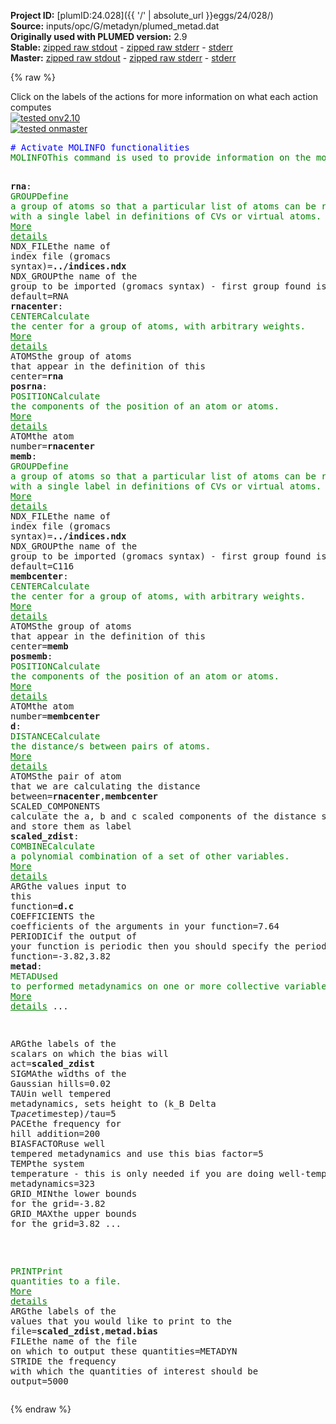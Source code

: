 **Project ID:** [plumID:24.028]({{ '/' | absolute_url }}eggs/24/028/)  
**Source:** inputs/opc/G/metadyn/plumed_metad.dat  
**Originally used with PLUMED version:** 2.9  
**Stable:** [zipped raw stdout](plumed_metad.dat.plumed.stdout.txt.zip) - [zipped raw stderr](plumed_metad.dat.plumed.stderr.txt.zip) - [stderr](plumed_metad.dat.plumed.stderr)  
**Master:** [zipped raw stdout](plumed_metad.dat.plumed_master.stdout.txt.zip) - [zipped raw stderr](plumed_metad.dat.plumed_master.stderr.txt.zip) - [stderr](plumed_metad.dat.plumed_master.stderr)  

{% raw %}
<div class="plumedpreheader">
<div class="headerInfo" id="value_details_data/inputs/opc/G/metadyn/plumed_metad.dat"> Click on the labels of the actions for more information on what each action computes </div>
<div class="containerBadge">
<div class="headerBadge"><a href="plumed_metad.dat.plumed.stderr"><img src="https://img.shields.io/badge/v2.10-passing-green.svg" alt="tested onv2.10" /></a></div>
<div class="headerBadge"><a href="plumed_metad.dat.plumed_master.stderr"><img src="https://img.shields.io/badge/master-passing-green.svg" alt="tested onmaster" /></a></div>
</div>
</div>
<pre class="plumedlisting">
<span style="color:blue" class="comment"># Activate MOLINFO functionalities</span>
<span class="plumedtooltip" style="color:green">MOLINFO<span class="right">This command is used to provide information on the molecules that are present in your system. <a href="https://www.plumed.org/doc-master/user-doc/html/MOLINFO" style="color:green">More details</a><i></i></span></span> <span class="plumedtooltip">STRUCTURE<span class="right">a file in pdb format containing a reference structure<i></i></span></span>=../conf.pdb

<span style="display:none;" id="data/inputs/opc/G/metadyn/plumed_metad.dat">The MOLINFO action with label <b></b> calculates something</span><b name="data/inputs/opc/G/metadyn/plumed_metad.datrna" onclick='showPath("data/inputs/opc/G/metadyn/plumed_metad.dat","data/inputs/opc/G/metadyn/plumed_metad.datrna","data/inputs/opc/G/metadyn/plumed_metad.datrna","brown")'>rna</b>: <span class="plumedtooltip" style="color:green">GROUP<span class="right">Define a group of atoms so that a particular list of atoms can be referenced with a single label in definitions of CVs or virtual atoms. <a href="https://www.plumed.org/doc-master/user-doc/html/GROUP" style="color:green">More details</a><i></i></span></span> <span class="plumedtooltip">NDX_FILE<span class="right">the name of index file (gromacs syntax)<i></i></span></span>=<b name="data/inputs/opc/G/metadyn/plumed_metad.dat">../indices.ndx</b> <span class="plumedtooltip">NDX_GROUP<span class="right">the name of the group to be imported (gromacs syntax) - first group found is used by default<i></i></span></span>=RNA
<span style="display:none;" id="data/inputs/opc/G/metadyn/plumed_metad.datrna">The GROUP action with label <b>rna</b> calculates something</span><b name="data/inputs/opc/G/metadyn/plumed_metad.datrnacenter" onclick='showPath("data/inputs/opc/G/metadyn/plumed_metad.dat","data/inputs/opc/G/metadyn/plumed_metad.datrnacenter","data/inputs/opc/G/metadyn/plumed_metad.datrnacenter","brown")'>rnacenter</b>: <span class="plumedtooltip" style="color:green">CENTER<span class="right">Calculate the center for a group of atoms, with arbitrary weights. <a href="https://www.plumed.org/doc-master/user-doc/html/CENTER" style="color:green">More details</a><i></i></span></span> <span class="plumedtooltip">ATOMS<span class="right">the group of atoms that appear in the definition of this center<i></i></span></span>=<b name="data/inputs/opc/G/metadyn/plumed_metad.datrna">rna</b>
<span style="display:none;" id="data/inputs/opc/G/metadyn/plumed_metad.datrnacenter">The CENTER action with label <b>rnacenter</b> calculates the following quantities:<table  align="center" frame="void" width="95%" cellpadding="5%"><tr><td width="5%"><b> Quantity </b>  </td><td><b> Description </b> </td></tr><tr><td width="5%">rnacenter.value</td><td>the position of the center of mass</td></tr></table></span><b name="data/inputs/opc/G/metadyn/plumed_metad.datposrna" onclick='showPath("data/inputs/opc/G/metadyn/plumed_metad.dat","data/inputs/opc/G/metadyn/plumed_metad.datposrna","data/inputs/opc/G/metadyn/plumed_metad.datposrna","brown")'>posrna</b>: <span class="plumedtooltip" style="color:green">POSITION<span class="right">Calculate the components of the position of an atom or atoms. <a href="https://www.plumed.org/doc-master/user-doc/html/POSITION" style="color:green">More details</a><i></i></span></span> <span class="plumedtooltip">ATOM<span class="right">the atom number<i></i></span></span>=<b name="data/inputs/opc/G/metadyn/plumed_metad.datrnacenter">rnacenter</b>
<span style="display:none;" id="data/inputs/opc/G/metadyn/plumed_metad.datposrna">The POSITION action with label <b>posrna</b> calculates the following quantities:<table  align="center" frame="void" width="95%" cellpadding="5%"><tr><td width="5%"><b> Quantity </b>  </td><td><b> Description </b> </td></tr><tr><td width="5%">posrna.x</td><td>the x-component of the atom position</td></tr><tr><td width="5%">posrna.y</td><td>the y-component of the atom position</td></tr><tr><td width="5%">posrna.z</td><td>the z-component of the atom position</td></tr></table></span><b name="data/inputs/opc/G/metadyn/plumed_metad.datmemb" onclick='showPath("data/inputs/opc/G/metadyn/plumed_metad.dat","data/inputs/opc/G/metadyn/plumed_metad.datmemb","data/inputs/opc/G/metadyn/plumed_metad.datmemb","brown")'>memb</b>: <span class="plumedtooltip" style="color:green">GROUP<span class="right">Define a group of atoms so that a particular list of atoms can be referenced with a single label in definitions of CVs or virtual atoms. <a href="https://www.plumed.org/doc-master/user-doc/html/GROUP" style="color:green">More details</a><i></i></span></span> <span class="plumedtooltip">NDX_FILE<span class="right">the name of index file (gromacs syntax)<i></i></span></span>=<b name="data/inputs/opc/G/metadyn/plumed_metad.dat">../indices.ndx</b> <span class="plumedtooltip">NDX_GROUP<span class="right">the name of the group to be imported (gromacs syntax) - first group found is used by default<i></i></span></span>=C116
<span style="display:none;" id="data/inputs/opc/G/metadyn/plumed_metad.datmemb">The GROUP action with label <b>memb</b> calculates something</span><b name="data/inputs/opc/G/metadyn/plumed_metad.datmembcenter" onclick='showPath("data/inputs/opc/G/metadyn/plumed_metad.dat","data/inputs/opc/G/metadyn/plumed_metad.datmembcenter","data/inputs/opc/G/metadyn/plumed_metad.datmembcenter","brown")'>membcenter</b>: <span class="plumedtooltip" style="color:green">CENTER<span class="right">Calculate the center for a group of atoms, with arbitrary weights. <a href="https://www.plumed.org/doc-master/user-doc/html/CENTER" style="color:green">More details</a><i></i></span></span> <span class="plumedtooltip">ATOMS<span class="right">the group of atoms that appear in the definition of this center<i></i></span></span>=<b name="data/inputs/opc/G/metadyn/plumed_metad.datmemb">memb</b>
<span style="display:none;" id="data/inputs/opc/G/metadyn/plumed_metad.datmembcenter">The CENTER action with label <b>membcenter</b> calculates the following quantities:<table  align="center" frame="void" width="95%" cellpadding="5%"><tr><td width="5%"><b> Quantity </b>  </td><td><b> Description </b> </td></tr><tr><td width="5%">membcenter.value</td><td>the position of the center of mass</td></tr></table></span><b name="data/inputs/opc/G/metadyn/plumed_metad.datposmemb" onclick='showPath("data/inputs/opc/G/metadyn/plumed_metad.dat","data/inputs/opc/G/metadyn/plumed_metad.datposmemb","data/inputs/opc/G/metadyn/plumed_metad.datposmemb","brown")'>posmemb</b>: <span class="plumedtooltip" style="color:green">POSITION<span class="right">Calculate the components of the position of an atom or atoms. <a href="https://www.plumed.org/doc-master/user-doc/html/POSITION" style="color:green">More details</a><i></i></span></span> <span class="plumedtooltip">ATOM<span class="right">the atom number<i></i></span></span>=<b name="data/inputs/opc/G/metadyn/plumed_metad.datmembcenter">membcenter</b>
<span style="display:none;" id="data/inputs/opc/G/metadyn/plumed_metad.datposmemb">The POSITION action with label <b>posmemb</b> calculates the following quantities:<table  align="center" frame="void" width="95%" cellpadding="5%"><tr><td width="5%"><b> Quantity </b>  </td><td><b> Description </b> </td></tr><tr><td width="5%">posmemb.x</td><td>the x-component of the atom position</td></tr><tr><td width="5%">posmemb.y</td><td>the y-component of the atom position</td></tr><tr><td width="5%">posmemb.z</td><td>the z-component of the atom position</td></tr></table></span><b name="data/inputs/opc/G/metadyn/plumed_metad.datd" onclick='showPath("data/inputs/opc/G/metadyn/plumed_metad.dat","data/inputs/opc/G/metadyn/plumed_metad.datd","data/inputs/opc/G/metadyn/plumed_metad.datd","brown")'>d</b>: <span class="plumedtooltip" style="color:green">DISTANCE<span class="right">Calculate the distance/s between pairs of atoms. <a href="https://www.plumed.org/doc-master/user-doc/html/DISTANCE" style="color:green">More details</a><i></i></span></span> <span class="plumedtooltip">ATOMS<span class="right">the pair of atom that we are calculating the distance between<i></i></span></span>=<b name="data/inputs/opc/G/metadyn/plumed_metad.datrnacenter">rnacenter</b>,<b name="data/inputs/opc/G/metadyn/plumed_metad.datmembcenter">membcenter</b> <span class="plumedtooltip">SCALED_COMPONENTS<span class="right"> calculate the a, b and c scaled components of the distance separately and store them as label<i></i></span></span>
<span style="display:none;" id="data/inputs/opc/G/metadyn/plumed_metad.datd">The DISTANCE action with label <b>d</b> calculates the following quantities:<table  align="center" frame="void" width="95%" cellpadding="5%"><tr><td width="5%"><b> Quantity </b>  </td><td><b> Description </b> </td></tr><tr><td width="5%">d.a</td><td>the normalized projection on the first lattice vector of the vector connecting the two atoms</td></tr><tr><td width="5%">d.b</td><td>the normalized projection on the second lattice vector of the vector connecting the two atoms</td></tr><tr><td width="5%">d.c</td><td>the normalized projection on the third lattice vector of the vector connecting the two atoms</td></tr><tr><td width="5%">d.value</td><td>the DISTANCE between this pair of atoms</td></tr></table></span><b name="data/inputs/opc/G/metadyn/plumed_metad.datscaled_zdist" onclick='showPath("data/inputs/opc/G/metadyn/plumed_metad.dat","data/inputs/opc/G/metadyn/plumed_metad.datscaled_zdist","data/inputs/opc/G/metadyn/plumed_metad.datscaled_zdist","brown")'>scaled_zdist</b>: <span class="plumedtooltip" style="color:green">COMBINE<span class="right">Calculate a polynomial combination of a set of other variables. <a href="https://www.plumed.org/doc-master/user-doc/html/COMBINE" style="color:green">More details</a><i></i></span></span> <span class="plumedtooltip">ARG<span class="right">the values input to this function<i></i></span></span>=<b name="data/inputs/opc/G/metadyn/plumed_metad.datd">d.c</b> <span class="plumedtooltip">COEFFICIENTS<span class="right"> the coefficients of the arguments in your function<i></i></span></span>=7.64 <span class="plumedtooltip">PERIODIC<span class="right">if the output of your function is periodic then you should specify the periodicity of the function<i></i></span></span>=-3.82,3.82
<span style="display:none;" id="data/inputs/opc/G/metadyn/plumed_metad.datscaled_zdist">The COMBINE action with label <b>scaled_zdist</b> calculates the following quantities:<table  align="center" frame="void" width="95%" cellpadding="5%"><tr><td width="5%"><b> Quantity </b>  </td><td><b> Description </b> </td></tr><tr><td width="5%">scaled_zdist.value</td><td>a linear combination</td></tr></table></span><b name="data/inputs/opc/G/metadyn/plumed_metad.datmetad" onclick='showPath("data/inputs/opc/G/metadyn/plumed_metad.dat","data/inputs/opc/G/metadyn/plumed_metad.datmetad","data/inputs/opc/G/metadyn/plumed_metad.datmetad","brown")'>metad</b>: <span class="plumedtooltip" style="color:green">METAD<span class="right">Used to performed metadynamics on one or more collective variables. <a href="https://www.plumed.org/doc-master/user-doc/html/METAD" style="color:green">More details</a><i></i></span></span> ...

   <span class="plumedtooltip">ARG<span class="right">the labels of the scalars on which the bias will act<i></i></span></span>=<b name="data/inputs/opc/G/metadyn/plumed_metad.datscaled_zdist">scaled_zdist</b> <span class="plumedtooltip">SIGMA<span class="right">the widths of the Gaussian hills<i></i></span></span>=0.02 <span class="plumedtooltip">TAU<span class="right">in well tempered metadynamics, sets height to (k_B Delta T*pace*timestep)/tau<i></i></span></span>=5 <span class="plumedtooltip">PACE<span class="right">the frequency for hill addition<i></i></span></span>=200 <span class="plumedtooltip">BIASFACTOR<span class="right">use well tempered metadynamics and use this bias factor<i></i></span></span>=5 <span class="plumedtooltip">TEMP<span class="right">the system temperature - this is only needed if you are doing well-tempered metadynamics<i></i></span></span>=323
   <span class="plumedtooltip">GRID_MIN<span class="right">the lower bounds for the grid<i></i></span></span>=-3.82 <span class="plumedtooltip">GRID_MAX<span class="right">the upper bounds for the grid<i></i></span></span>=3.82
...

<br/><span style="display:none;" id="data/inputs/opc/G/metadyn/plumed_metad.datmetad">The METAD action with label <b>metad</b> calculates the following quantities:<table  align="center" frame="void" width="95%" cellpadding="5%"><tr><td width="5%"><b> Quantity </b>  </td><td><b> Description </b> </td></tr><tr><td width="5%">metad.bias</td><td>the instantaneous value of the bias potential</td></tr></table></span><span class="plumedtooltip" style="color:green">PRINT<span class="right">Print quantities to a file. <a href="https://www.plumed.org/doc-master/user-doc/html/PRINT" style="color:green">More details</a><i></i></span></span> <span class="plumedtooltip">ARG<span class="right">the labels of the values that you would like to print to the file<i></i></span></span>=<b name="data/inputs/opc/G/metadyn/plumed_metad.datscaled_zdist">scaled_zdist</b>,<b name="data/inputs/opc/G/metadyn/plumed_metad.datmetad">metad.bias</b> <span class="plumedtooltip">FILE<span class="right">the name of the file on which to output these quantities<i></i></span></span>=METADYN <span class="plumedtooltip">STRIDE<span class="right"> the frequency with which the quantities of interest should be output<i></i></span></span>=5000
</pre>
{% endraw %}
